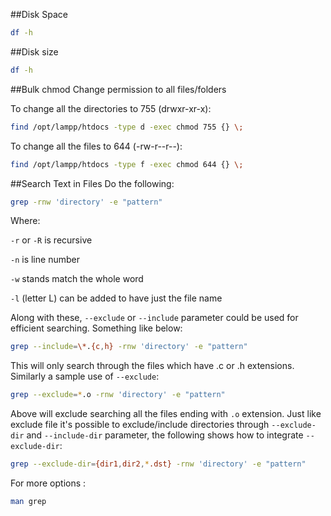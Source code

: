 ##Disk Space
```bash
df -h
```
##Disk size
```bash
df -h
```
##Bulk chmod
Change permission to all files/folders

To change all the directories to 755 (drwxr-xr-x):
```bash
find /opt/lampp/htdocs -type d -exec chmod 755 {} \;
```
To change all the files to 644 (-rw-r--r--):
```bash
find /opt/lampp/htdocs -type f -exec chmod 644 {} \;
```
##Search Text in Files
Do the following:
```bash
grep -rnw 'directory' -e "pattern"
```
Where:

`-r` or `-R` is recursive

`-n` is line number

`-w` stands match the whole word

`-l` (letter L) can be added to have just the file name

Along with these, `--exclude` or `--include` parameter could be used for efficient searching. Something like below:
```bash
grep --include=\*.{c,h} -rnw 'directory' -e "pattern"
```
This will only search through the files which have .c or .h extensions. Similarly a sample use of `--exclude`:
```bash
grep --exclude=*.o -rnw 'directory' -e "pattern"
```
Above will exclude searching all the files ending with `.o` extension. Just like exclude file it's possible to exclude/include directories through `--exclude-dir` and `--include-dir` parameter, the following shows how to integrate `--exclude-dir`:
```bash
grep --exclude-dir={dir1,dir2,*.dst} -rnw 'directory' -e "pattern"
```

For more options :
```bash
man grep
```